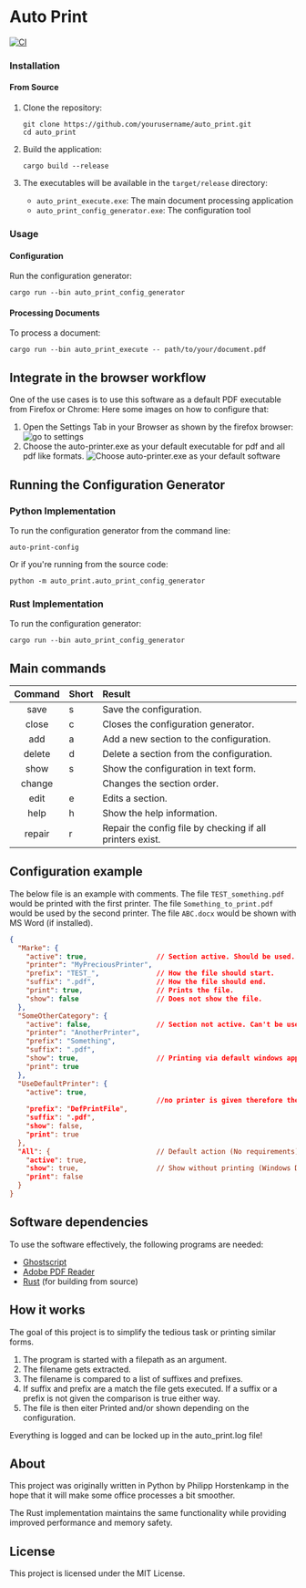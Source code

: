 # Auto Print

[![CI](https://github.com/philipp-horstenkamp/auto_print/actions/workflows/ci.yml/badge.svg)](https://github.com/philipp-horstenkamp/auto_print/actions/workflows/ci.yml)

### Installation

#### From Source

1. Clone the repository:
   ```
   git clone https://github.com/yourusername/auto_print.git
   cd auto_print
   ```

2. Build the application:
   ```
   cargo build --release
   ```

3. The executables will be available in the `target/release` directory:
   - `auto_print_execute.exe`: The main document processing application
   - `auto_print_config_generator.exe`: The configuration tool

### Usage

#### Configuration

Run the configuration generator:

```
cargo run --bin auto_print_config_generator
```

#### Processing Documents

To process a document:

```
cargo run --bin auto_print_execute -- path/to/your/document.pdf
```

## Integrate in the browser workflow
One of the use cases is to use this software as a default PDF executable from Firefox or Chrome:
Here some images on how to configure that:

1. Open the Settings Tab in your Browser as shown by the firefox browser:
![go to settings](docs/Settings.PNG)
2. Choose the auto-printer.exe as your default executable for pdf and all pdf like formats.
![Choose auto-printer.exe as your default software](docs/ChoosePrinter.PNG)

## Running the Configuration Generator

### Python Implementation
To run the configuration generator from the command line:

```
auto-print-config
```

Or if you're running from the source code:

```
python -m auto_print.auto_print_config_generator
```

### Rust Implementation
To run the configuration generator:

```
cargo run --bin auto_print_config_generator
```

## Main commands

| Command | Short | Result                                                    |
|:-------:|-------|:----------------------------------------------------------|
|  save   | s     | Save the configuration.                                   |
|  close  | c     | Closes the configuration generator.                       |
|   add   | a     | Add a new section to the configuration.                   | 
| delete  | d     | Delete a section from the configuration.                  |
|  show   | s     | Show the configuration in text form.                      |
| change  |       | Changes the section order.                                |
|  edit   | e     | Edits a section.                                          |
|  help   | h     | Show the help information.                                |
| repair  | r     | Repair the config file by checking if all printers exist. |



## Configuration example

The below file is an example with comments.
The file `TEST_something.pdf` would be printed with the first printer.
The file `Something_to_print.pdf` would be used by the second printer.
The file `ABC.docx` would be shown with MS Word (if installed).
```json
{
  "Marke": {
    "active": true,                 // Section active. Should be used.
    "printer": "MyPreciousPrinter",
    "prefix": "TEST_",              // How the file should start.
    "suffix": ".pdf",               // How the file should end.
    "print": true,                  // Prints the file.
    "show": false                   // Does not show the file.
  },
  "SomeOtherCategory": {
    "active": false,                // Section not active. Can't be used.
    "printer": "AnotherPrinter",
    "prefix": "Something",
    "suffix": ".pdf",
    "show": true,                   // Printing via default windows application
    "print": true
  },
  "UseDefaultPrinter": {
    "active": true,
                                    //no printer is given therefore the default printer is used."
    "prefix": "DefPrintFile",
    "suffix": ".pdf",
    "show": false,
    "print": true
  },
  "All": {                          // Default action (No requirements)
    "active": true,               
    "show": true,                   // Show without printing (Windows Default action)
    "print": false
  }
}
```


## Software dependencies
To use the software effectively, the following programs are needed:

- [Ghostscript](https://www.ghostscript.com/releases/gsdnld.html)
- [Adobe PDF Reader](https://www.adobe.com/de/acrobat/pdf-reader.html)
- [Rust](https://www.rust-lang.org/tools/install) (for building from source)

## How it works 

The goal of this project is to simplify the tedious task or printing similar forms.

1. The program is started with a filepath as an argument.
2. The filename gets extracted.
3. The filename is compared to a list of suffixes and prefixes.
4. If suffix and prefix are a match the file gets executed.
If a suffix or a prefix is not given the comparison is true either way.
5. The file is then eiter Printed and/or shown depending on the configuration.

Everything is logged and can be locked up in the auto_print.log file!

## About

This project was originally written in Python by Philipp Horstenkamp in the hope 
that it will make some office processes a bit smoother.

The Rust implementation maintains the same functionality while providing improved 
performance and memory safety.

## License

This project is licensed under the MIT License.
